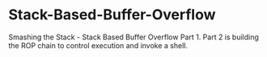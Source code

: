# Stack-Based-Buffer-Overflow
Smashing the Stack - Stack Based Buffer Overflow Part 1. Part 2 is building the ROP chain to control execution and invoke a shell. 
